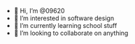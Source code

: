 - 👋 Hi, I’m @09620
- 👀 I’m interested in software design
- 🌱 I’m currently learning school stuff
- 💞️ I’m looking to collaborate on anything

<!---
09620/09620 is a ✨ special ✨ repository because its `README.md` (this file) appears on your GitHub profile.
You can click the Preview link to take a look at your changes.
--->
